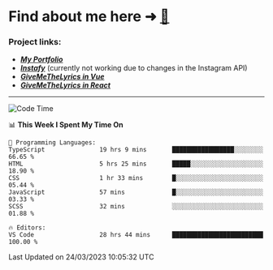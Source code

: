 # Find about me here ➜ [🧑](https://pauabella.dev)

### Project links:
- ***[My Portfolio](https://pauabella.dev)***
- ***[Instafy](https://instafy.me)*** (currently not working due to changes in the Instagram API)
- ***[GiveMeTheLyrics in Vue](https://lyrics.pauabella.dev)***
- ***[GiveMeTheLyrics in React](https://pauabella.dev/GiveMeTheLyrics)***

---
<!--START_SECTION:waka-->
![Code Time](http://img.shields.io/badge/Code%20Time-2%2C029%20hrs%2019%20mins-blue)

📊 **This Week I Spent My Time On** 

```text
💬 Programming Languages: 
TypeScript               19 hrs 9 mins       █████████████████░░░░░░░░   66.65 % 
HTML                     5 hrs 25 mins       █████░░░░░░░░░░░░░░░░░░░░   18.90 % 
CSS                      1 hr 33 mins        █░░░░░░░░░░░░░░░░░░░░░░░░   05.44 % 
JavaScript               57 mins             █░░░░░░░░░░░░░░░░░░░░░░░░   03.33 % 
SCSS                     32 mins             ░░░░░░░░░░░░░░░░░░░░░░░░░   01.88 % 

🔥 Editors: 
VS Code                  28 hrs 44 mins      █████████████████████████   100.00 % 
```


 Last Updated on 24/03/2023 10:05:32 UTC
<!--END_SECTION:waka-->
